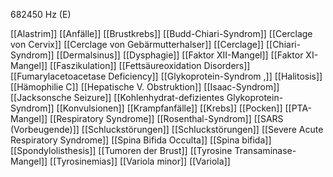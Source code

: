 682450 Hz (E)

[[Alastrim]]
[[Anfälle]]
[[Brustkrebs]]
[[Budd-Chiari-Syndrom]]
[[Cerclage von Cervix]]
[[Cerclage von Gebärmutterhalser]]
[[Cerclage]]
[[Chiari-Syndrom]]
[[Dermalsinus]]
[[Dysphagie]]
[[Faktor XII-Mangel]]
[[Faktor XI-Mangel]]
[[Faszikulation]]
[[Fettsäureoxidation Disorders]]
[[Fumarylacetoacetase Deficiency]]
[[Glykoprotein-Syndrom ,]]
[[Halitosis]]
[[Hämophilie C]]
[[Hepatische V. Obstruktion]]
[[Isaac-Syndrom]]
[[Jacksonsche Seizure]]
[[Kohlenhydrat-defizientes Glykoprotein-Syndrom]]
[[Konvulsionen]]
[[Krampfanfälle]]
[[Krebs]]
[[Pocken]]
[[PTA-Mangel]]
[[Respiratory Syndrome]]
[[Rosenthal-Syndrom]]
[[SARS (Vorbeugende)]]
[[Schluckstörungen]]
[[Schluckstörungen]]
[[Severe Acute Respiratory Syndrome]]
[[Spina Bifida Occulta]]
[[Spina bifida]]
[[Spondylolisthesis]]
[[Tumoren der Brust]]
[[Tyrosine Transaminase-Mangel]]
[[Tyrosinemias]]
[[Variola minor]]
[[Variola]]